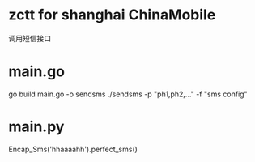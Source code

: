 # zctt for shanghai ChinaMobile
调用短信接口

# main.go
go build main.go -o sendsms
./sendsms -p "ph1,ph2,..." -f "sms config"

# main.py
Encap_Sms('hhaaaahh').perfect_sms()
